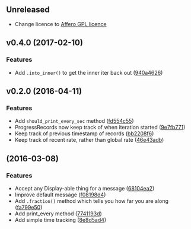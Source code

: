 ## Unreleased

* Change licence to [Affero GPL licence](LICENCE)

## v0.4.0 (2017-02-10)

### Features

* Add `.into_inner()` to get the inner iter back out ([940a4626](940a4626))


## v0.2.0 (2016-04-11)

### Features

* Add `should_print_every_sec` method ([fd554c55](fd554c55))
* ProgressRecords now keep track of when iteration started ([9e7fb771](9e7fb771))
* Keep track of previous timestamp of records ([bb2208f6](bb2208f6))
* Keep track of recent rate, rather than global rate ([46e43adb](46e43adb))


##  (2016-03-08)

### Features

* Accept any Display-able thing for a message ([68104ea2](68104ea2))
* Improve default message ([f08198d4](f08198d4))
* Add `.fraction()` method which tells you how far you are along ([fa799e50](fa799e50))
* Add print_every method ([7741193d](7741193d))
* Add simple time tracking ([8e8d5ad4](8e8d5ad4))
